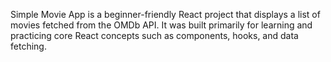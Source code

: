 Simple Movie App is a beginner-friendly React project that displays a list of movies fetched from the OMDb API. It was built primarily for learning and practicing core React concepts such as components, hooks, and data fetching.